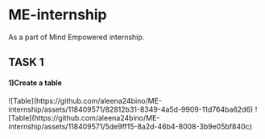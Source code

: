 # ME-internship
As a part of Mind Empowered internship.
<h2>TASK 1</h2>
<h4>1)Create a table</h4>
![Table](https://github.com/aleena24bino/ME-internship/assets/118409571/82812b31-8349-4a5d-9909-11d764ba62d6)
![Table](https://github.com/aleena24bino/ME-internship/assets/118409571/5de9ff15-8a2d-46b4-8008-3b9e05bf840c)
